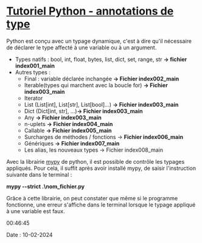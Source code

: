 # [Tutoriel Python - annotations de type](https://www.youtube.com/watch?v=a5HGF_ELI1Ehttps:/)

Python est conçu avec un typage dynamique, c'est à dire qu'il nécessaire de déclarer le type affecté à une variable ou à un argument.

* Types natifs : bool, int, float, bytes, list, dict, set, range, str **-> fichier index001_main**
* Autres types :
  * Final : variable déclarée inchangée **-> Fichier index002_main**
  * Iterable(types qui marchent avec la boucle for) **-> Fichier index003_main**
  * Iterator
  * List (List[int], List[str], List[bool]...) **-> Fichier index003_main**
  * Dict (Dict[int, str], ...)**-> Fichier index003_main**
  * Any **-> Fichier index003_main**
  * n-uplets **-> Fichier index004_main**
  * Callable **-> Fichier index005_main**
  * Surcharges de méthodes / fonctions -> **Fichier index006_main**
  * Génériques **-> Fichier index007_main**
  * Les alias, les nouveaux types -> Fichier index008_main

Avec la librairie [mypy](https://pypi.org/project/mypy/) de python, il est possible de contrôle les typages appliqués. Pour cela, il suffit après avoir installé mypy, de saisir l'instruction suivante dans le terminal :

**mypy --strict .\nom_fichier.py**

Grâce à cette librairie, on peut constater que même si le programme fonctionne, une erreur s'affiche dans le terminal lorsque le typage appliqué à une variable est faux.

00:46:45

Date : 10-02-2024
